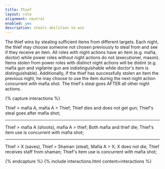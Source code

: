```yaml
---
title: Thief
layout: role
alignment: neutral
enabled: yes
description: steals abilities to win
---
```


The thief wins by stealing sufficient items from different targets. Each night, the thief may choose someone not chosen previously to steal from and see if they receive an item. All roles with night actions have an item (e.g. mafia, doctor) while power roles without night actions do not (executioner, mason). Items stolen from power roles with distinct night actions will be distint (e.g. mafia gun and vigilante gun are indistinguishable while doctor's item is distinguishable). Additionally, if the thief has successfully stolen an item the previous night, he may choose to use the item during the next night action concurrent with mafia shot. The thief's steal goes AFTER all other night actions.  

{% capture interactions %}

Thief > mafia A, mafia A > Thief;
Thief dies and does not get gun;
Thief's steal goes after mafia shot;

---
Thief > mafia A (shoots), mafia A > thief;
Both mafia and thief die;
Thief's item use is concurrent with mafia shot;

---
Thief > X (saves), Thief > Shaman (steal), Mafia A > X;
X does not die, Thief receives staff from shaman;
Thief's item use is concurrent with mafia shot;

{% endcapture %}
{% include interactions.html content=interactions %}
